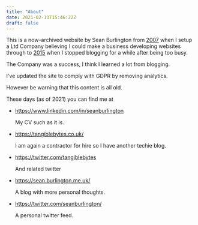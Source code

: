 ```yaml
---
title: "About"
date: 2021-02-11T15:46:22Z
draft: false
---
```


This is a now-archived website by Sean Burlington from [2007](/blog/2007/11/12/raid-protecting-my-data/) when I setup a Ltd Company believing I could make a business developing websites through to [2015](/blog/2015/10/09/ubuntu-mysql-root-password-reset-init-file-not-found/) when I stopped blogging for a while after being too busy.

The Company was a success, I think I learned a lot from blogging.

I've updated the site to comply with GDPR by removing analytics.

However be warning that this content is all old.

These days (as of 2021) you can find me at

- https://www.linkedin.com/in/seanburlington

  My CV such as it is.

- https://tangiblebytes.co.uk/

  I am again a contractor for hire so I have another techie blog.

- https://twitter.com/tangiblebytes

  And related twitter

- https://sean.burlington.me.uk/

  A blog with more personal thoughts.

- https://twitter.com/seanburlington/

  A personal twitter feed.
